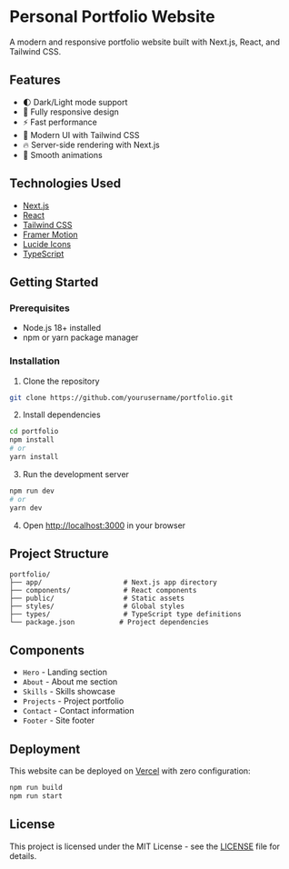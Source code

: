 # Personal Portfolio Website

A modern and responsive portfolio website built with Next.js, React, and Tailwind CSS.

## Features

- 🌓 Dark/Light mode support
- 📱 Fully responsive design
- ⚡ Fast performance
- 🎨 Modern UI with Tailwind CSS
- 🔥 Server-side rendering with Next.js
- 🚀 Smooth animations

## Technologies Used

- [Next.js](https://nextjs.org/)
- [React](https://reactjs.org/)
- [Tailwind CSS](https://tailwindcss.com/)
- [Framer Motion](https://www.framer.com/motion/)
- [Lucide Icons](https://lucide.dev/)
- [TypeScript](https://www.typescriptlang.org/)

## Getting Started

### Prerequisites

- Node.js 18+ installed
- npm or yarn package manager

### Installation

1. Clone the repository

```bash
git clone https://github.com/yourusername/portfolio.git
```

2. Install dependencies

```bash
cd portfolio
npm install
# or
yarn install
```

3. Run the development server

```bash
npm run dev
# or
yarn dev
```

4. Open [http://localhost:3000](http://localhost:3000) in your browser

## Project Structure

```
portfolio/
├── app/                    # Next.js app directory
├── components/             # React components
├── public/                 # Static assets
├── styles/                 # Global styles
├── types/                  # TypeScript type definitions
└── package.json           # Project dependencies
```

## Components

- `Hero` - Landing section
- `About` - About me section
- `Skills` - Skills showcase
- `Projects` - Project portfolio
- `Contact` - Contact information
- `Footer` - Site footer

## Deployment

This website can be deployed on [Vercel](https://vercel.com/) with zero configuration:

```bash
npm run build
npm run start
```

## License

This project is licensed under the MIT License - see the [LICENSE](LICENSE) file for details.

